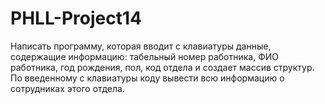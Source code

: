 # PHLL-Project14

Написать программу, которая вводит с клавиатуры данные, содержащие информацию: табельный номер работника, ФИО работника, год рождения, пол, код отдела и создает массив структур. По введенному с клавиатуры коду вывести всю информацию о сотрудниках этого отдела.

